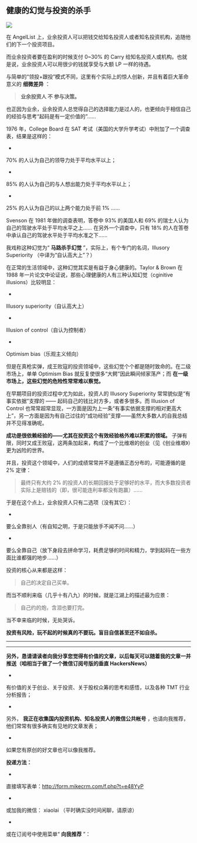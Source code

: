## 健康的幻觉与投资的杀手
 ![](http://mmbiz.qpic.cn/mmbiz/BDcu2rMySicrcdnkKdcrcqHLkqEjicHnlNnAIAZ6Sy71mA2fjnRiabxRmkDAiaMwhHl3PTB1CnKMQ1xnEeGriczYOBw/640?wx_fmt=jpeg&wxfrom=5)
<head><meta http-equiv="Content-Type" content="text/html; charset=utf-8"></head>
在 AngelList 上，业余投资人可以把钱交给知名投资人或者知名投资机构，追随他们的下一个投资项目。



而业余投资者要在盈利的时候支付 0~30% 的 Carry 给知名投资人或机构。也就是说，业余投资人可以用很少的钱就享受与大额 LP 一样的待遇。



与简单的“领投+跟投”模式不同，这里有个实际上的惊人创新，并且有着巨大革命意义的 **细微差异** ：

> **业余投资人 不 参与决策。**

也正因为业余，业余投资人总觉得自己的选择能力是过人的，也更倾向于相信自己的经验与思考“起码是有一定价值的”……

1976 年，College Board 在 SAT 考试（美国的大学升学考试）中附加了一个调查表，结果是这样的：

- 

70% 的人认为自己的领导力处于平均水平以上；

- 

85% 的人认为自己的与人想出能力处于平均水平以上；

- 

25% 的人认为自己的以上两个能力处于前 1% ……

Svenson 在 1981 年做的调查表明，答卷中 93% 的美国人和 69% 的瑞士人认为自己的驾驶水平处于平均水平之上…… 在另外一个调查中，只有 18% 的人在答卷中承认自己的驾驶水平处于平均水准之下……

我戏称这种幻觉为“ **马路杀手幻觉** ”，实际上，有个专门的名词，Illusory Superiority （中译为“自认高大上”？）

在正常的生活领域中，这种幻觉其实是有益于身心健康的。Taylor & Brown 在 1988 年一片论文中论证说，那些心理健康的人有三种认知幻觉（cginitive illusions）比较明显：

- 

Illusory superiority（自认高大上）

- 

Illusion of control（自认为控制者）

- 

Optimism bias（乐观主义倾向）

但是在真枪实弹，成王败寇的投资领域中，这些幻觉个个都是随时致命的。在二级市场上，单单 Optimism Bias 就反复使很多“大鳄”因此瞬间倾家荡产；而 **在一级市场上，这些幻觉的危险性常常难以察觉。**



在早期项目的投资过程中尤为如此，投资人的 Illusory Superiority 常常貌似是“有事实依据”支撑的 —— 起码自己的钱比对方多，或者多很多。而 Illusion of Control 也常常超常显现，一方面是因为上一条“有事实依据支撑的相对更高大上”，另一方面是因为有自己过往的“成功经验”支撑——虽然大多数人的自我总结并不见得准确呢。

**成功是很依赖经验的——尤其在投资这个有效经验格外难以积累的领域。** 子弹有限，同时又成王败寇，这两条加起来，构成了一个比维艰的创业（见《创业维艰》）更为凶险的世界。

并且，投资这个领域中，人们的成绩常常并不是遵循正态分布的，可能遵循的是 2% 定律：

> 最终只有大约 2% 的投资人的长期回报处于足够好的水平，而大多数投资者实际上是赔钱的（即，很可能连利率都没有跑赢）……

于是在这个点上，业余投资人只有二选项（没有其它）：

- 

要么全靠别人（有自知之明，于是只能放手不闻不问……）

- 

要么全靠自己（放下身段去拼命学习，耗费足够的时间和精力，学到起码在一些方面比谁都强的地步……）

投资的核心从来都是这样：

> 自己的决定自己买单。

而当不顺利来临（几乎十有八九）的时候，就是江湖上的描述最为应景：

> 自己约的炮，含泪也要打完。

当不幸来临的时候，无处哭诉。

**投资有风险，玩不起的时候真的不要玩。盲目自信甚至还不如自杀。**

* * *



* * *

**另外，恳请请读者向我分享您觉得有价值的文章，以后每天可以随着我的文章一并推送（咱相当于做了一个微信订阅号版的垂直 HackersNews）**

- 

有价值的关于创业、关于投资、关于股权众筹的思考和感悟，以及各种 TMT 行业分析报告；

- 

另外， **我正在收集国内投资机构、知名投资人的微信公共帐号** ，也请向我推荐，他们常常有很多确实有见地的文章发表；

- 

如果您有原创的好文章也可以像我推荐。

**投递方法：**

- 

直接填写表单：http://form.mikecrm.com/f.php?t=e48YyP

- 

或加我的微信： xiaolai （平时确实没时间闲聊，请原谅）

- 

或在订阅号中使用菜单“ **向我推荐** ”：



